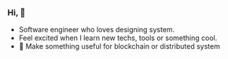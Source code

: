 ### Hi, 👋
- Software engineer who loves designing system.
- Feel excited when I learn new techs, tools or something cool.
- 🌱 Make something useful for blockchain or distributed system
